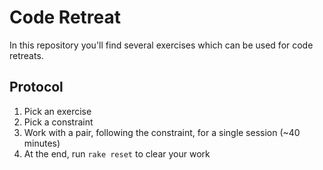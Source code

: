 # Code Retreat

In this repository you'll find several exercises which can be used for code retreats.

## Protocol

1. Pick an exercise
2. Pick a constraint
3. Work with a pair, following the constraint, for a single session (~40 minutes)
4. At the end, run `rake reset` to clear your work
